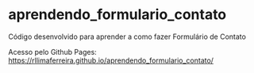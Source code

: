 # aprendendo_formulario_contato
 Código desenvolvido para aprender a como fazer Formulário de Contato

Acesso pelo Github Pages: https://rllimaferreira.github.io/aprendendo_formulario_contato/
